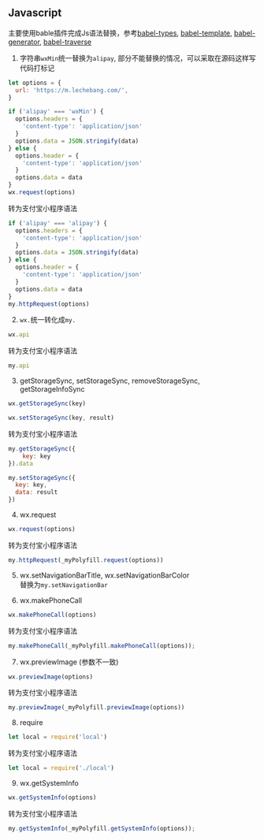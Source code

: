## Javascript
主要使用bable插件完成Js语法替换，参考[babel-types](https://github.com/jamiebuilds/babel-types), [babel-template](https://github.com/babel/babel/tree/master/packages/babel-template), [babel-generator](https://github.com/babel/babel/tree/master/packages/babel-generator), [babel-traverse](https://github.com/jamiebuilds/babel-handbook/blob/master/translations/en/plugin-handbook.md#babel-traverse)
1. 字符串``wxMin``统一替换为``alipay``, 部分不能替换的情况，可以采取在源码这样写代码打标记
```JavaScript
let options = {
  url: 'https://m.lechebang.com/',
}

if ('alipay' === 'wxMin') {
  options.headers = {
    'content-type': 'application/json'
  }
  options.data = JSON.stringify(data)
} else {
  options.header = {
    'content-type': 'application/json'
  }
  options.data = data
}
wx.request(options)
```
  转为支付宝小程序语法
```JavaScript
if ('alipay' === 'alipay') {
  options.headers = {
    'content-type': 'application/json'
  }
  options.data = JSON.stringify(data)
} else {
  options.header = {
    'content-type': 'application/json'
  }
  options.data = data
}
my.httpRequest(options)
```
2. ``wx.``统一转化成``my.``
```JavaScript
wx.api
```
  转为支付宝小程序语法
```JavaScript
my.api
```

3. getStorageSync, setStorageSync, removeStorageSync, getStorageInfoSync
```JavaScript
wx.getStorageSync(key)

wx.setStorageSync(key, result)
```
  转为支付宝小程序语法
```JavaScript
my.getStorageSync({
    key: key
}).data

my.setStorageSync({
  key: key,
  data: result
})
```

4. wx.request
```JavaScript
wx.request(options)
```
  转为支付宝小程序语法
```JavaScript
my.httpRequest(_myPolyfill.request(options))
```
5. wx.setNavigationBarTitle, wx.setNavigationBarColor  
替换为``my.setNavigationBar``

6. wx.makePhoneCall
```JavaScript
wx.makePhoneCall(options)
```
  转为支付宝小程序语法
```JavaScript
my.makePhoneCall(_myPolyfill.makePhoneCall(options));
```

7. wx.previewImage (参数不一致)
```JavaScript
wx.previewImage(options)
```
  转为支付宝小程序语法
```JavaScript
my.previewImage(_myPolyfill.previewImage(options))
```

8. require
```JavaScript
let local = require('local')
```
  转为支付宝小程序语法
```JavaScript
let local = require('./local')
```

9. wx.getSystemInfo
```JavaScript
wx.getSystemInfo(options)
```
  转为支付宝小程序语法
```JavaScript
my.getSystemInfo(_myPolyfill.getSystemInfo(options));
```